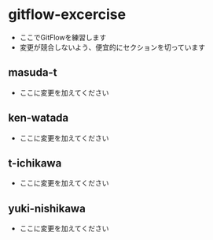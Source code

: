 # gitflow-excercise

- ここでGitFlowを練習します
- 変更が競合しないよう、便宜的にセクションを切っています

## masuda-t

- ここに変更を加えてください

## ken-watada

- ここに変更を加えてください

## t-ichikawa

- ここに変更を加えてください

## yuki-nishikawa

- ここに変更を加えてください
